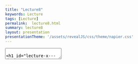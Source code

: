 ```yaml
---
title: "Lecture8"
keywords: Lecture
tags: [Lecture]
permalink:  lecture8.html
summary: lecture8
layout: presentation
presentationTheme: '/assets/revealJS/css/theme/napier.css' 
---
```

<section data-markdown data-separator="^\n---\n$" data-separator-vertical="^\n--\n$">
<textarea data-template>

# Lecture X - Design Patterns
### SET09121 - Games Engineering

<br><br>
Kevin Chalmers and Sam Serrels

School of Computing. Edinburgh Napier University


---

# Review of UML


---

# What is UML?

-   UML stands for the Unified Modelling Language.
-   UML allows us to model software from various viewpoints.
    -   The structure of the software.
        -   Class diagram.
    -   The behaviour of the software.
        -   Use case diagram.
        -   Activity diagram.
        -   State diagram.
    -   The interaction within the software.
        -   Sequence diagram.
-   UML can be integrated into any software development process.
    -   Analysis and requirements gathering.
    -   System design.
-   UML essentially provides a schematic of our software.

---

# When to Use UML

-   There are five diagrams I find useful.
    -   Use case diagrams -- overall requirements gathering.
    -   Activity diagrams -- flow chart of behaviour.
    -   Class diagrams -- main system design.
    -   Sequence diagrams -- individual steps and interaction between components.
    -   State diagrams -- model object or system state.
- **Use diagrams whenever possible!** 
 - Working out on paper how something works is always easier than banging your head off your code, even if the diagram is rough.
 - Trust me, I've been there.


---

# What are Design Patterns?


---

# What are Design Patterns?

-   A design pattern is a reusable solution to a commonly occurring problem when designing software.
-   Reusable is the key here.
    -   Engineering is about reusing existing solutions whenever possible.
    -   Other engineering disciplines have reusable solutions to given problems.
-   When we look at our software development problems from a high enough abstraction level we will see lots of areas of reuse.

Software Development Approaches
![image](software_development)


---

# Reading UML for Patterns

-   The important factor we are going to cover is our ability to recognise and implement patterns from UML.
-   We're not expecting you to find patterns online, try to determine if they are useful, and then try and integrate them.

![image](patterns)


---

# Useful Design Patterns for Games


---

# Types of Patterns

- Design patterns can be divided into a number of categories based on the type of problem they try and solve.
 - Creational patterns :   Used for, or dictate, object creation mechanisms.
 - Structural patterns :   Allow control of the relationships between objects.
 - Behavioural patterns :   Used to control common communication patterns between objects.
- We have already used a pattern from each of these categories.


---

# Singleton


---

# Singleton Pattern 
![image](singleton)


---

# Singleton Pattern

-   The Singleton pattern lets us ensure that only one instance of a given class ever exists.

-   The pattern is good when we want to control and coordinate particular operations in our system.

    -   For example a car typically only has one steering wheel.

    -   Our game engine wants to ensure control over game entities at
        particular stages.

-   Singletons are good for providing a centralised approach to access a particular part of the system.

    -   Almost like providing a global attribute.

-   There are numerous approaches to ensure Singleton behaviour.


---

# Composite Pattern 

![image](composite)


---

# Composite Pattern

-   The Composite pattern allows us to treat objects and compositions of objects in a uniform manner.
-   We tell our game to update, it tells the entity manager to update, which tells the entities to update, etc.

-   A pure compositional pattern has components and compositions of components that look the same.

    -   In Object-Oriented Software Development you could add buttons to panels, and panels to other panels or windows. The window just treats the panel as any other component.

-   We take a less pure approach but we are still composing groups of objects with uniform interfaces.


---

# Iterator Pattern 

![image](iterator)


---

# Iterator Pattern

-   The iterator pattern allows us to access the individual elements of a collection of objects (aggregate) in a uniform manner without exposing the collection structure underneath.

-   One of the most useful (and oldest) patterns available.

    -   Create a collection.

    -   Add objects to collection.

    -   Iterate through collection when needed and perform individual actions.


---

# Mediator Pattern 
![image](mediator)


---

# Mediator Pattern

-   The Mediator pattern provides a unified interface to a set of objects in a system.

-   Mediator is very common pattern in GUI systems.

    -   Event based programming.

-   The mediator pattern is useful for building messaging systems as it detaches the components. It is a loose coupling approach.


---

# tate Pattern 
![image](state)


---

# State Pattern

-   Allows us to encapsulate an object's state within another object.

-   We can switch the state object at any time during runtime.

    -   Effectively changing the behaviour of the object.

-   For example the ghost in PacMan.

    -   Current state is chase PacMan.

    -   When PacMan eats a power pill the ghost changes state to evade PacMan.

    -   When power pill timer runs out state changes back to chase PacMan.
-   The different behaviours are programmed in different objects. The ghost simply calls the state class when it updates.


---

# Strategy Pattern 

![image](strategy)


---

# Strategy Pattern

-   Sometimes we want to maintain a set of algorithms that an object can execute at given times.

-   In general the algorithms that need to be used are not known until runtime.
    -   The PacMan example previously code equally be achieved by the strategy pattern.

-   Again this is a good AI pattern allowing us to interchange behaviours at given points.

-   Notice that the state and strategy patterns are also very similar (structurally identical). They have different purposes but can be used fairly interchangeably.


---

# Manager Pattern 

![image](manager)


---

# Manager Pattern

-   We want to have a centralised repository and control point for a collection of objects.

-   The manager object keeps track of objects of a particular type and maintains them in a data collection.
-   The manager object also performs group operations on the collection of objects when required.

-   The manager pattern is something we've identified when making the game engine.
    -   There are similar patterns such as the Boss pattern.

    -   We are free to define our own patterns.


---

# Data-driven Design Pattern 

![image](data-driven-uml)


---

# Data-driven Design Pattern

-   Having each object contain its own data is not-necessarily efficient.

-   Data layout in memory means certain functions are going to jump around memory, which is expensive.

-   Also, it can lead to costs in copying objects around.

-   A better idea is to store data objects in data owning objects.

-   A functional object (one that has actual methods) then has access to these objects as required.

-   This makes everything much easier to manage -- although some OO purists think it isn't OO any more


---

# Recognising Design Patterns

-   You will be surprised how often design patterns pop-up when developing software.

-   Some patterns are even built into languages and frameworks that you have used.

    -   `foreach` in C\# is an iterator.

    -   C\# also has delegates.

    -   Python has decorators.

    -   Java provides the observer pattern.

-   To recognise a pattern you need to first recognise the problem you are trying to solve.

    -   Again, this means doing a higher-level analysis.

-   If you find you are doing the same thing over and over again, chances are you have a pattern.


---

# Summary


---

# Summary

-   Design patterns are a very important tool in the software engineer's toolbox.

    -   Reusable solutions to particular problems.

    -   Simplify existing solutions.

    -   Patterns have proven usefulness.

-   Understanding design patterns is probably the most important skill you can pick up at this stage of your programming education.

    -   Object-oriented Software Development touched on these areas.

-   Knowing when and where to use a design pattern can save you a lot of effort.

    -   And there are a lot of potential patterns out there.

